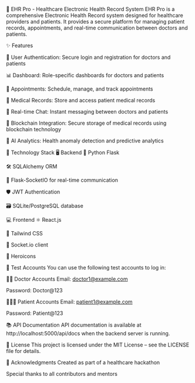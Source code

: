 🏥 EHR Pro - Healthcare Electronic Health Record System
EHR Pro is a comprehensive Electronic Health Record system designed for healthcare providers and patients. It provides a secure platform for managing patient records, appointments, and real-time communication between doctors and patients.

✨ Features

🔐 User Authentication: Secure login and registration for doctors and patients

📊 Dashboard: Role-specific dashboards for doctors and patients

📅 Appointments: Schedule, manage, and track appointments

📁 Medical Records: Store and access patient medical records

💬 Real-time Chat: Instant messaging between doctors and patients

🔗 Blockchain Integration: Secure storage of medical records using blockchain technology

🤖 AI Analytics: Health anomaly detection and predictive analytics

🧰 Technology Stack
🖥️ Backend
🐍 Python Flask

🛠️ SQLAlchemy ORM

🔌 Flask-SocketIO for real-time communication

🛡️ JWT Authentication

🗃️ SQLite/PostgreSQL database

💻 Frontend
⚛️ React.js

🎨 Tailwind CSS

🔌 Socket.io client

🌟 Heroicons

🧪 Test Accounts
You can use the following test accounts to log in:

👨‍⚕️ Doctor Accounts
Email: doctor1@example.com

Password: Doctor@123

🧑‍🤝‍🧑 Patient Accounts
Email: patient1@example.com

Password: Patient@123

📚 API Documentation
API documentation is available at http://localhost:5000/api/docs when the backend server is running.

📄 License
This project is licensed under the MIT License – see the LICENSE file for details.

🙌 Acknowledgments
Created as part of a healthcare hackathon

Special thanks to all contributors and mentors
